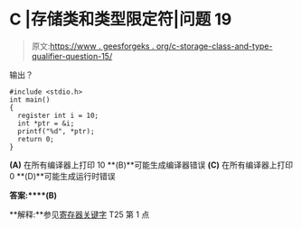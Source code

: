 # C |存储类和类型限定符|问题 19

> 原文:[https://www . geesforgeks . org/c-storage-class-and-type-qualifier-question-15/](https://www.geeksforgeeks.org/c-storage-classes-and-type-qualifiers-question-15/)

输出？

```
#include <stdio.h>
int main()
{
  register int i = 10;
  int *ptr = &i;
  printf("%d", *ptr);
  return 0;
}
```

**(A)** 在所有编译器上打印 10
**(B)**可能生成编译器错误
**(C)** 在所有编译器上打印 0
**(D)**可能生成运行时错误

**答案:****(B)**

**解释:**参见[寄存器关键字](https://www.geeksforgeeks.org/understanding-register-keyword/)
T25 第 1 点